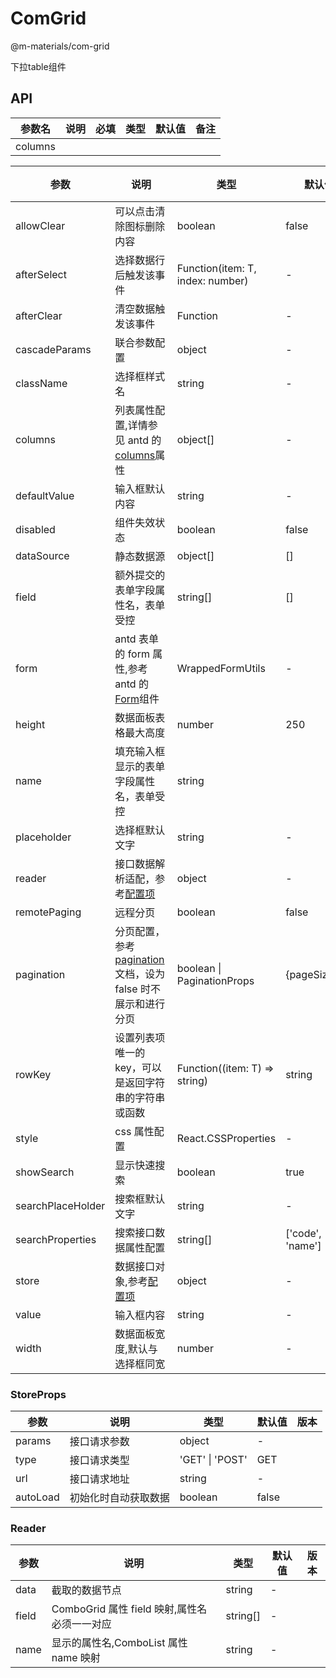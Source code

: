 # ComGrid

@m-materials/com-grid

下拉table组件

## API

| 参数名    | 说明        | 必填 | 类型 | 默认值 | 备注 |
| -------- | ---------- | ---- | ---- | ------ | ---- |
| columns       |      |      |      |        |      |



| 参数              | 说明                                                                                                          | 类型                             | 默认值            | 版本 |     |
| ----------------- | ------------------------------------------------------------------------------------------------------------- | -------------------------------- | ----------------- | ---- | --- |
| allowClear        | 可以点击清除图标删除内容 | boolean                          | false             |      |     |
| afterSelect       | 选择数据行后触发该事件                                                                                        | Function(item: T, index: number) | -                 |      |     |
| afterClear        | 清空数据触发该事件                                                                                            | Function                         | -                 |      |     |
| cascadeParams     | 联合参数配置                                                                                                  | object                           | -                 |      |     |
| className         | 选择框样式名                                                                                                  | string                           | -                 |      |     |
| columns           | 列表属性配置,详情参见 antd 的[columns](https://ant.design/components/table-cn/#Column)属性                    | object\[]                         | -                 |      |     |
| defaultValue      | 输入框默认内容                                                                                                | string                           | -                 |      |     |
| disabled          | 组件失效状态                                                                                                  | boolean                          | false             |      |     |
| dataSource        | 静态数据源                                                                                                    | object\[]                        | \[]               |      |     |
| field             | 额外提交的表单字段属性名，表单受控                                                                            | string\[]                        | \[]               |      |     |
| form              | antd 表单的 form 属性,参考 antd 的[Form](<https://ant.design/components/form-cn/#Form.create(options)>)组件   | WrappedFormUtils                 | -                 |      |     |
| height            | 数据面板表格最大高度                                                                                          | number                           | 250               |      |     |
| name              | 填充输入框显示的表单字段属性名，表单受控                                                                      | string                           |                   |      |     |
| placeholder       | 选择框默认文字                                                                                                | string                           | -                 |      |     |
| reader            | 接口数据解析适配，参考[配置项](#Reader)                                                                       | object                           | -                 |      |     |
| remotePaging      | 远程分页                                                                                                      | boolean                          | false             |      |     |
| pagination        | 分页配置，参考[pagination](https://ant.design/components/pagination-cn/)  文档，设为 false 时不展示和进行分页 | boolean \| PaginationProps       | {pageSize:15}     |      |
| rowKey            | 设置列表项唯一的 key，可以是返回字符串的字符串或函数                                                          | Function((item: T) => string)    | string            | 'id' |     |
| style             | css 属性配置                                                                                                  | React.CSSProperties              | -                 |      |     |
| showSearch        | 显示快速搜索                                                                                                  | boolean                          | true              |      |     |
| searchPlaceHolder | 搜索框默认文字                                                                                                | string                           | -                 |      |     |
| searchProperties  | 搜索接口数据属性配置                                                                                          | string\[]                        | \['code', 'name'] |      |     |
| store             | 数据接口对象,参考[配置项](#StoreProps)                                                                        | object                           | -                 |      |     |
| value             | 输入框内容                                                                                                    | string                           | -                 |      |     |
| width             | 数据面板宽度,默认与选择框同宽                                                                                 | number                           | -                 |      |     |


### StoreProps

| 参数     | 说明                 | 类型            | 默认值 | 版本 |
| -------- | -------------------- | --------------- | ------ | ---- |
| params   | 接口请求参数         | object          | -      |      |
| type     | 接口请求类型         | 'GET' \| 'POST' | GET    |      |
| url      | 接口请求地址         | string          | -      |      |
| autoLoad | 初始化时自动获取数据 | boolean         | false  |      |

### Reader

| 参数  | 说明                                         | 类型      | 默认值 | 版本 |
| ----- | -------------------------------------------- | --------- | ------ | ---- |
| data  | 截取的数据节点                               | string    | -      |      |
| field | ComboGrid 属性 field 映射,属性名必须一一对应 | string\[] | -      |      |
| name  | 显示的属性名,ComboList 属性 name 映射        | string    | -      |      |
